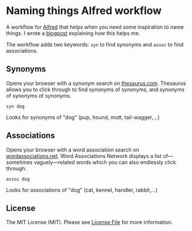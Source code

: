 # Naming things Alfred workflow

A workflow for [Alfred](https://www.alfredapp.com/) that helps when you need some inspiration to name things. I wrote a [blogpost](https://sebastiandedeyne.com/posts/2018/a-pair-of-helping-hands-when-naming-things) explaining how this helps me.

The workflow adds two keywords: `syn` to find synonyms and `assoc` to find associations.

## Synonyms

Opens your browser with a synonym search on [thesaurus.com](https://wordassociations.net/). Thesaurus allows you to click through to find synonyms of synonyms, and synonyms of synonyms of synonyms.

```
syn dog
```

Looks for synonyms of "dog" (pup, hound, mutt, tail-wagger,...)

## Associations

Opens your browser with a word association search on [wordassociations.net](https://wordassociations.net). Word Associations Network displays a list of—sometimes vaguely—related words which you can also endlessly click through.

```
assoc dog
```

Looks for associations of "dog" (cat, kennel, handler, rabbit,...)

## License

The MIT License (MIT). Please see [License File](LICENSE.md) for more information.
